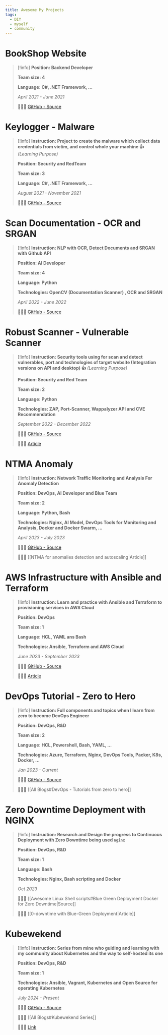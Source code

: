 ```yaml
---
title: Awesome My Projects
tags:
  - DIY
  - myself
  - community
---
```

# BookShop Website

>[!info]
> **Position: Backend Developer**
> 
> **Team size: 4**
> 
> **Language: C#, .NET Framework, ...**
> 
> *April 2021 - June 2021*
> 
> 🔗🔗🔗 [GitHub - Source](https://github.com/Xeus-Territory/website_bookstore)

# Keylogger - Malware

>[!info]
>**Instruction: Project to create the malware which collect data credentials from victim, and control whole your machine 👍** *(Learning Purpose)*
>
>**Position: Security and RedTeam**
>
>**Team size: 3**
>
>**Language: C#, .NET Framework, ...**
>
>*August 2021 - November 2021*
>
>🔗🔗🔗 [GitHub - Source](https://github.com/Xeus-Territory/keylogger_tool)

# Scan Documentation - OCR and SRGAN

>[!info]
>**Instruction: NLP with OCR, Detect Documents and SRGAN with Github API**
>
>**Position: AI Developer**
>
>**Team size: 4**
>
>**Language: Python**
>
>**Technologies: OpenCV (Documentation Scanner) , OCR and SRGAN**
>
>*April 2022 - June 2022*
>
>🔗🔗🔗 [GitHub - Source](https://github.com/Xeus-Territory/scan_documents)

# Robust Scanner - Vulnerable Scanner

>[!info]
>**Instruction: Security tools using for scan and detect vulnerables, port and technologies of target website (Integration versions on API and desktop) 👍** *(Learning Purpose)*
>
>**Position: Security and Red Team**
>
>**Team size: 2**
>
>**Language: Python**
>
>**Technologies: ZAP, Port-Scanner, Wappalyzer API and CVE Recommendation**
>
>*September 2022 - December 2022*
>
>🔗🔗🔗 [GitHub - Source](https://github.com/Xeus-Territory/robust_scanner)
>
>🔗🔗🔗 [Article](https://hackmd.io/BflJwJ4WR56HptJBgJCo-g)

# NTMA Anomaly

>[!info]
>**Instruction: Network Traffic Monitoring and Analysis For Anomaly Detection**
>
> **Position: DevOps, AI Developer and Blue Team**
> 
> **Team size: 2**
> 
> **Language: Python, Bash**
> 
> **Technologies: Nginx, AI Model, DevOps Tools for Monitoring and Analysis, Docker and Docker Swarm, ...**
> 
> *April 2023 - July 2023*
> 
> 🔗🔗🔗 [GitHub - Source](https://github.com/Xeus-Territory/ntma_anomaly)
> 
> 🔗🔗🔗 [[NTMA for anomalies detection and autoscaling|Article]]

# AWS Infrastructure with Ansible and Terraform

>[!info]
>**Instruction: Learn and practice with Ansible and Terraform to provisioning services in AWS Cloud**
>
>**Position: DevOps**
>
>**Team size: 1**
>
>**Language: HCL, YAML ans Bash**
>
>**Technologies: Ansible, Terraform and AWS Cloud**
>
>*June 2023 - September 2023*
>
>🔗🔗🔗 [GitHub - Source](https://github.com/Xeus-Territory/aws-ansible-infrastructure)
>
>🔗🔗🔗 [Article](https://hackmd.io/2_tUc4W7S3K8s3aOiwgGyg)

# DevOps Tutorial - Zero to Hero

>[!info]
>**Instruction: Full components and topics when I learn from zero to become DevOps Engineer**
>
>**Position: DevOps, R&D**
>
>**Team size: 2**
>
>**Language: HCL, Powershell, Bash, YAML, ...**
>
>**Technologies: Azure, Terraform, Nginx, DevOps Tools, Packer, K8s, Docker, ...**
>
>*Jan 2023 - Current*
>
>🔗🔗🔗 [GitHub - Source](https://github.com/Xeus-Territory/devops-tutorials)
>
>🔗🔗🔗 [[All Blogs#DevOps - Tutorials from zero to hero]]

# Zero Downtime Deployment with NGINX

>[!info]
>**Instruction: Research and Design the progress to Continuous Deployment with Zero Downtime being used `nginx`**
>
>**Position: DevOps, R&D**
>
>**Team size: 1**
>
>**Language: Bash**
>
>**Technologies: Nginx, Bash scripting and Docker**
>
>*Oct 2023*
>
>🔗🔗🔗 [[Awesome Linux Shell scripts#Blue Green Deployment Docker for Zero Downtime|Source]]
>
>🔗🔗🔗 [[0-downtime with Blue-Green Deployment|Article]]

# Kubewekend

>[!info]
>**Instruction: Series from mine who guiding and learning with my community about Kubernetes and the way to self-hosted its one**
>
>**Position: DevOps, R&D**
>
>**Team size: 1**
>
>**Technologies: Ansible, Vagrant, Kubernetes and Open Source for operating Kubernetes**
>
>*July 2024 - Present*
>
>🔗🔗🔗 [GitHub - Source](https://github.com/Xeus-Territory/kubewekend)
>
>🔗🔗🔗 [[All Blogs#Kubewekend Series]]
>
>🔗🔗🔗 [Link](https://kubewekend.xeusnguyen.xyz)













